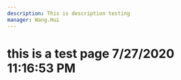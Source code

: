 ```yaml
---
description: This is description testing
manager: Wang.Hui
---
```

# this is a test page 7/27/2020 11:16:53 PM